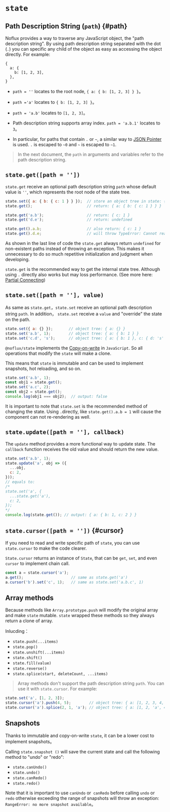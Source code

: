 # `state`

## Path Description String (`path`) {#path}

Noflux provides a way to traverse any JavaScript object, the "path description string". By using path description string separated with the dot (`.`) you can specific any child of the object as easy as accessing the object directly. For example:

```
{
  a: {
    b: [1, 2, 3],
  },
}
```

* `path = ''` locates to the root node, `{ a: { b: [1, 2, 3] } }`。

* `path ='a'` locates to `{ b: [1, 2, 3] }`。

* `path = 'a.b'` locates to  `[1, 2, 3]`。

* Path description string supports array index. `path = 'a.b.1'` locates to `3`。

* In particular, for paths that contain `.` or `~`, a similar way to [JSON Pointer](http://tools.ietf.org/html/rfc6901) is used. `.` is escaped to `~0` and `~` is escaped to `~1`.

> In the next document, the `path` in arguments and variables refer to the path description string.

## `state.get([path = ''])`

`state.get` receive an optional path description string `path` whose default value is `''`, which represents the root node of the state tree.

```js
state.set({ a: { b: { c: 1 } } });  // store an object tree in state: { a: { b: { c: 1 } } }
state.get();                        // return: { a: { b: { c: 1 } } }

state.get('a.b');                   // return: { c: 1 }
state.get('d.e');                   // return: undefined

state.get().a.b;                    // also return: { c: 1 }
state.get().d.e;                    // will throw TypeError: Cannot read property 'e' of undefined
```

As shown in the last line of code the `state.get` always return `undefined` for non-existent paths instead of throwing an exception. This makes it unnecessary to do so much repetitive initialization and judgment when developing.

`state.get` is the recommended way to get the internal state tree. Although using `.` directly also works but may loss performance. (See more here: [Partial Connecting](./connect.md#partial-connecting))

## `state.set([path = ''], value)`

As same as `state.get`，`state.set` receive an optional path description string `path`. In addition， `state.set` receive a `value` and "override" the state on the path.

```js
state.set({ a: {} });       // object tree: { a: {} }
state.set('a.b', 1);        // object tree: { a: { b: 1 } }
state.set('c.d', 's');      // object tree: { a: { b: 1 }, c: { d: 's' } }
```

`@noflux/state` implements the [Copy-on-write](https://zh.wikipedia.org/zh-cn/%E5%86%99%E5%85%A5%E6%97%B6%E5%A4%8D%E5%88%B6) in `JavaScript`. So all operations that modify the `state` will make a clone.

This means that `state` is immutable and can be used to implement snapshots, hot reloading, and so on.

```js
state.set('a.b', 1);
const obj1 = state.get();
state.set('a.c', 2);
const obj2 = state.get();
console.log(obj1 === obj2);  // output: false
```

It is important to note that `state.set` is the recommended method of changing the state. Using `.`directly, like `state.get().a.b = 1` will cause the component can not re-rendering as well.

## `state.update([path = ''], callback)`

The `update` method provides a more functional way to update state. The `callback` function receives the old value and should return the new value.

```js
state.set('a.b', 1);
state.update('a', obj => ({
  ...obj,
  c: 2,
}));
// equals to:
/*
state.set('a', {
  ...state.get('a'),
  c: 2,
});
*/
console.log(state.get()); // output: { a: { b: 1, c: 2 } }
```

## `state.cursor([path = ''])` {#cursor}

If you need to read and write specific path of `state`, you can use `state.cursor` to make the code clearer.

`State.cursor` returns an instance of `State`,
that can be `get`, `set`, and even `cursor` to implement chain call.

```js
const a = state.cursor('a');
a.get();                     // same as state.get('a')
a.cursor('b').set('c', 1);   // same as state.set('a.b.c', 1)
```
## Array methods

Because methods like `Array.prototype.push` will modify the original array and make `state` mutable. `state` wrapped these methods so they always return a clone of array.

Inlucding：

* `state.push(...items)`
* `state.pop()`
* `state.unshift(...items)`
* `state.shift()`
* `state.fill(value)`
* `state.reverse()`
* `state.splice(start, deleteCount, ...items)`

> Array methods don't support the path description string `path`. You can use it with `state.cursor`. For example:

```js
state.set('a', [1, 2, 3]);
state.cursor('a').push(4, 5);        // object tree: { a: [1, 2, 3, 4, 5] }
state.cursor('a').splice(2, 1, 'a'); // object tree: { a: [1, 2, 'a', 4, 5] }
```
## Snapshots

Thanks to immutable and copy-on-write `state`, it can be a lower cost to implement snapshots。

Calling `state.snapshot ()` will save the current state and call the following method to "undo" or "redo":

* `state.canUndo()`
* `state.undo()`
* `state.canRedo()`
* `state.redo()`

Note that it is important to use `canUndo` or` canRedo` before calling `undo` or `redo` otherwise exceeding the range of snapshots will throw an exception: `RangeError: no more snapshot available`。
